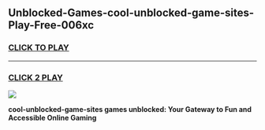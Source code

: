 
## Unblocked-Games-cool-unblocked-game-sites-Play-Free-006xc
<h3>
<a href="https://premium76.site?title=cool-unblocked-game-sites&ref=21A">CLICK TO PLAY</a></h3>
<hr>

<h3>
<a href="https://premium76.site?title=cool-unblocked-game-sites&ref=21A">CLICK 2 PLAY</a>
  
</h3>

<a href="https://premium76.site?title=cool-unblocked-game-sites&ref=21A"><img src="https://clearcache.store/games.png"></a>


**cool-unblocked-game-sites games unblocked: Your Gateway to Fun and Accessible Online Gaming**
